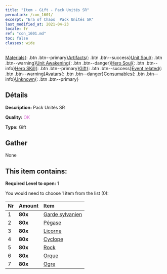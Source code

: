 ```yaml
---
title: "Item - Gift - Pack Unités SR"
permalink: /con_1601/
excerpt: "Era of Chaos  Pack Unités SR"
last_modified_at: 2021-04-23
locale: fr
ref: "con_1601.md"
toc: false
classes: wide
---
```

 [Materials](/ItemsFR/){: .btn .btn--primary}[Artifacts](/ItemsFR/Artifacts/){: .btn .btn--success}[Unit Soul](/ItemsFR/UnitSoul/){: .btn .btn--warning}[Unit Awakening](/ItemsFR/UnitAwakening/){: .btn .btn--danger}[Hero Soul](/ItemsFR/HeroSoul/){: .btn .btn--info}[Hero SKill](/ItemsFR/HeroSkill/){: .btn .btn--primary}[Gift](/ItemsFR/Gift/){: .btn .btn--success}[Event related](/ItemsFR/Events/){: .btn .btn--warning}[Avatars](/ItemsFR/Avatars/){: .btn .btn--danger}[Consumables](/ItemsFR/Consumables/){: .btn .btn--info}[Unknown](/ItemsFR/Unknown/){: .btn .btn--primary}

## Détails
 **Description:** Pack Unités SR

 **Quality:** <span style="color: #DA70D6">OK</span>

 **Type:** Gift

## Gather

  None

## This item contains:

 **Required Level to open:** 1

 You would need to choose 1 item from the list (0):

  | Nr | Amount |     Item    |
  |:---|:-------|:------------|
  | 1 |  **80x** | [Garde sylvanien](/ItemsFR/unt_203/) |  | 
  | 2 |  **80x** | [Pégase](/ItemsFR/unt_202/) |  | 
  | 3 |  **80x** | [Licorne](/ItemsFR/unt_204/) |  | 
  | 4 |  **80x** | [Cyclope](/ItemsFR/unt_222/) |  | 
  | 5 |  **80x** | [Rock](/ItemsFR/unt_221/) |  | 
  | 6 |  **80x** | [Orque](/ItemsFR/unt_219/) |  | 
  | 7 |  **80x** | [Ogre](/ItemsFR/unt_220/) |  | 
